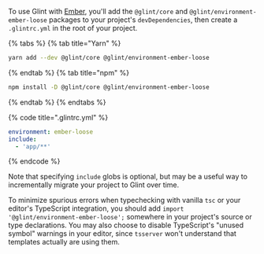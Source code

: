 To use Glint with [Ember](https://github.com/emberjs/ember.js), you'll add the `@glint/core` and `@glint/environment-ember-loose` packages to your project's `devDependencies`, then create a `.glintrc.yml` in the root of your project.

{% tabs %}
{% tab title="Yarn" %}

```sh
yarn add --dev @glint/core @glint/environment-ember-loose
```

{% endtab %}
{% tab title="npm" %}

```sh
npm install -D @glint/core @glint/environment-ember-loose
```

{% endtab %}
{% endtabs %}

{% code title=".glintrc.yml" %}

```yaml
environment: ember-loose
include:
  - 'app/**'
```

{% endcode %}

Note that specifying `include` globs is optional, but may be a useful way to incrementally migrate your project to Glint over time.

To minimize spurious errors when typechecking with vanilla `tsc` or your editor's TypeScript integration, you should add `import '@glint/environment-ember-loose';` somewhere in your project's source or type declarations. You may also choose to disable TypeScript's "unused symbol" warnings in your editor, since `tsserver` won't understand that templates actually are using them.
